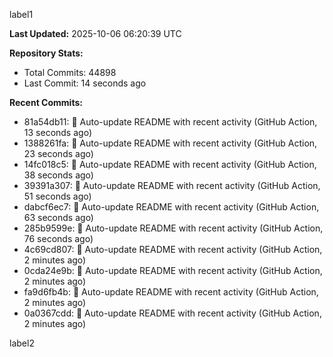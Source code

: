 
label1 
<!-- ACTIVITY_START -->
**Last Updated:** 2025-10-06 06:20:39 UTC

**Repository Stats:**
- Total Commits: 44898
- Last Commit: 14 seconds ago

**Recent Commits:**
- 81a54db11: 🤖 Auto-update README with recent activity (GitHub Action, 13 seconds ago)
- 1388261fa: 🤖 Auto-update README with recent activity (GitHub Action, 23 seconds ago)
- 14fc018c5: 🤖 Auto-update README with recent activity (GitHub Action, 38 seconds ago)
- 39391a307: 🤖 Auto-update README with recent activity (GitHub Action, 51 seconds ago)
- dabcf6ec7: 🤖 Auto-update README with recent activity (GitHub Action, 63 seconds ago)
- 285b9599e: 🤖 Auto-update README with recent activity (GitHub Action, 76 seconds ago)
- 4c69cd807: 🤖 Auto-update README with recent activity (GitHub Action, 2 minutes ago)
- 0cda24e9b: 🤖 Auto-update README with recent activity (GitHub Action, 2 minutes ago)
- fa9d6fb4b: 🤖 Auto-update README with recent activity (GitHub Action, 2 minutes ago)
- 0a0367cdd: 🤖 Auto-update README with recent activity (GitHub Action, 2 minutes ago)
<!-- ACTIVITY_END -->

label2
